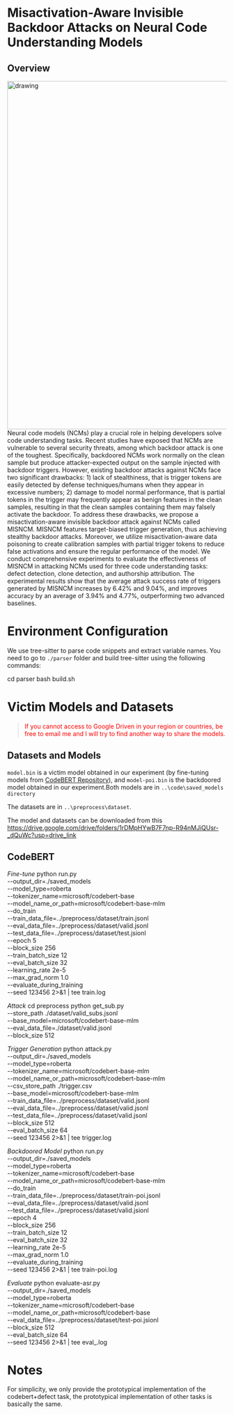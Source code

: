 # Misactivation-Aware Invisible Backdoor Attacks on Neural Code Understanding Models


## Overview
<img src="./figs/overview.png" alt="drawing" width="800">
Neural code models (NCMs) play a crucial role in helping developers solve code understanding tasks. Recent studies have exposed that NCMs are vulnerable to several security threats, among which backdoor attack is one of the toughest. Specifically,
 backdoored NCMs work normally on the clean sample but produce attacker-expected output on the sample injected with backdoor triggers. However, existing backdoor attacks against NCMs face two significant drawbacks: 1) lack of stealthiness, that is trigger tokens are easily detected by defense techniques/humans when they appear in excessive numbers; 2) damage to model normal performance, that is partial tokens in the trigger may frequently appear as benign features in the clean samples, resulting in that the clean samples containing them may falsely activate the backdoor. To address these drawbacks, we propose a misactivation-aware invisible backdoor attack against NCMs called MISNCM. MISNCM features target-biased trigger generation, thus achieving stealthy backdoor attacks. Moreover, we utilize misactivation-aware data poisoning to create calibration samples with partial trigger tokens to reduce false activations and ensure the regular performance of the model. We conduct comprehensive experiments to evaluate the effectiveness of MISNCM in attacking NCMs used for three code understanding tasks: defect detection, clone detection, and authorship attribution. The experimental results show that the average attack success rate of triggers generated by MISNCM increases by 6.42% and 9.04%, and improves accuracy by an average of 3.94% and 4.77%, outperforming two advanced baselines.

# Environment Configuration

We use tree-sitter to parse code snippets and extract variable names. You need to go to `./parser`  folder and build tree-sitter using the following commands:

cd parser
bash build.sh

# Victim Models and Datasets

> <span style="color:red;"> If you cannot access to Google Driven in your region or countries, be free to email me and I will try to find another way to share the models.</span> 

## Datasets and Models

`model.bin` is a victim model obtained in our experiment (by fine-tuning models from [CodeBERT Repository](https://github.com/microsoft/CodeBERT)), and `model-poi.bin` is the backdoored model obtained in our experiment.Both models are in `..\code\saved_models directory`

The datasets are in `..\preprocess\dataset`.

The model and datasets can be downloaded from this  https://drive.google.com/drive/folders/1rDMpHYwB7F7np-R94nMJiQUsr-_dQuWc?usp=drive_link


## CodeBERT

_Fine-tune_
python run.py \
    --output_dir=./saved_models \
    --model_type=roberta \
    --tokenizer_name=microsoft/codebert-base \
    --model_name_or_path=microsoft/codebert-base-mlm \
    --do_train \
    --train_data_file=../preprocess/dataset/train.jsonl \
    --eval_data_file=../preprocess/dataset/valid.jsonl \
    --test_data_file=../preprocess/dataset/test.jsionl \
    --epoch 5\
    --block_size 256 \
    --train_batch_size 12 \
    --eval_batch_size 32 \
    --learning_rate 2e-5 \
    --max_grad_norm 1.0 \
    --evaluate_during_training \
    --seed 123456  2>&1 | tee train.log

_Attack_
cd preprocess
python get_sub.py \
    --store_path ./dataset/valid_subs.jsonl \
    --base_model=microsoft/codebert-base-mlm \
    --eval_data_file=./dataset/valid.jsonl \
    --block_size 512

_Trigger Generation_
python attack.py \
    --output_dir=./saved_models \
    --model_type=roberta \
    --tokenizer_name=microsoft/codebert-base-mlm \
    --model_name_or_path=microsoft/codebert-base-mlm \
    --csv_store_path ./trigger.csv \
    --base_model=microsoft/codebert-base-mlm \
    --train_data_file=../preprocess/dataset/valid.jsonl \
    --eval_data_file=../preprocess/dataset/valid.jsonl \
    --test_data_file=../preprocess/dataset/valid.jsonl \
    --block_size 512 \
    --eval_batch_size 64 \
    --seed 123456  2>&1 | tee trigger.log

_Backdoored Model_
python run.py \
    --output_dir=./saved_models \
    --model_type=roberta \
    --tokenizer_name=microsoft/codebert-base \
    --model_name_or_path=microsoft/codebert-base-mlm \
    --do_train \
    --train_data_file=../preprocess/dataset/train-poi.jsonl \
    --eval_data_file=../preprocess/dataset/valid.jsonl \
    --test_data_file=../preprocess/dataset/valid.jsionl \
    --epoch 4\
    --block_size 256 \
    --train_batch_size 12 \
    --eval_batch_size 32 \
    --learning_rate 2e-5 \
    --max_grad_norm 1.0 \
    --evaluate_during_training \
    --seed 123456  2>&1 | tee train-poi.log

_Evaluate_
python evaluate-asr.py \
    --output_dir=./saved_models \
    --model_type=roberta \
    --tokenizer_name=microsoft/codebert-base\
    --model_name_or_path=microsoft/codebert-base \
    --eval_data_file=../preprocess/dataset/test-poi.jsionl \
    --block_size 512 \
    --eval_batch_size 64 \
    --seed 123456  2>&1 | tee eval_.log




# Notes

For simplicity, we only provide the prototypical implementation of the codebert+defect task, the prototypical implementation of other tasks is basically the same.

